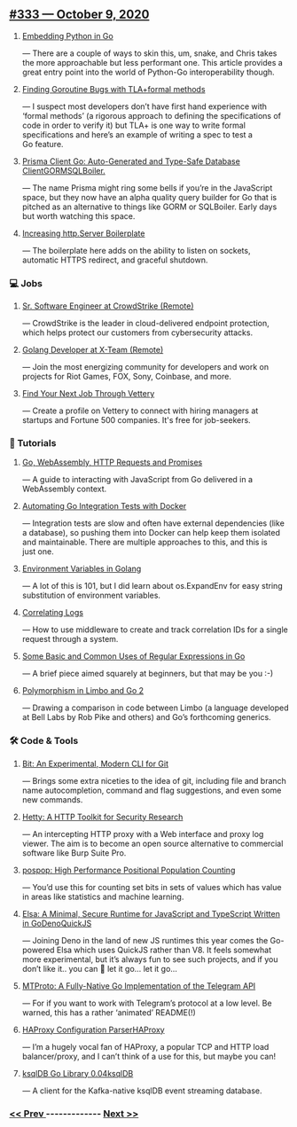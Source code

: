 ## [#333 — October 9, 2020](https://golangweekly.com/issues/333)

1. [Embedding Python in Go](https://golangweekly.com/link/96531/web)

     — There are a couple of ways to skin this, um, snake, and Chris takes the more approachable but less performant one. This article provides a great entry point into the world of Python-Go interoperability though.
1. [Finding Goroutine Bugs with TLA+formal methods](https://golangweekly.com/link/96559/web)

     — I suspect most developers don’t have first hand experience with ‘formal methods’ (a rigorous approach to defining the specifications of code in order to verify it)  but TLA+ is one way to write formal specifications and here’s an example of writing a spec to test a Go feature.
1. [Prisma Client Go: Auto-Generated and Type-Safe Database ClientGORMSQLBoiler.](https://golangweekly.com/link/96534/web)

     — The name Prisma might ring some bells if you’re in the JavaScript space, but they now have an alpha quality query builder for Go that is pitched as an alternative to things like GORM or SQLBoiler. Early days but worth watching this space.
1. [Increasing http.Server Boilerplate](https://golangweekly.com/link/96532/web)

     — The boilerplate here adds on the ability to listen on sockets, automatic HTTPS redirect, and graceful shutdown.
### 💻 Jobs

1. [Sr. Software Engineer at CrowdStrike (Remote)](https://golangweekly.com/link/96538/web)

     — CrowdStrike is the leader in cloud-delivered endpoint protection, which helps protect our customers from cybersecurity attacks.
1. [Golang Developer at X-Team (Remote)](https://golangweekly.com/link/96539/web)

     — Join the most energizing community for developers and work on projects for Riot Games, FOX, Sony, Coinbase, and more.
1. [Find Your Next Job Through Vettery](https://golangweekly.com/link/96540/web)

     — Create a profile on Vettery to connect with hiring managers at startups and Fortune 500 companies. It's free for job-seekers.
### 📘 Tutorials

1. [Go, WebAssembly, HTTP Requests and Promises](https://golangweekly.com/link/96541/web)

     — A guide to interacting with JavaScript from Go delivered in a WebAssembly context.
1. [Automating Go Integration Tests with Docker](https://golangweekly.com/link/96542/web)

     — Integration tests are slow and often have external dependencies (like a database), so pushing them into Docker can help keep them isolated and maintainable. There are multiple approaches to this, and this is just one.
1. [Environment Variables in Golang](https://golangweekly.com/link/96563/web)

     — A lot of this is 101, but I did learn about os.ExpandEnv for easy string substitution of environment variables.
1. [Correlating Logs](https://golangweekly.com/link/96544/web)

     — How to use middleware to create and track correlation IDs for a single request through a system.
1. [Some Basic and Common Uses of Regular Expressions in Go](https://golangweekly.com/link/96545/web)

     — A brief piece aimed squarely at beginners, but that may be you :-)
1. [Polymorphism in Limbo and Go 2](https://golangweekly.com/link/96558/web)

     — Drawing a comparison in code between Limbo (a language developed at Bell Labs by Rob Pike and others) and Go’s forthcoming generics.
### 🛠 Code & Tools

1. [Bit: An Experimental, Modern CLI for Git](https://golangweekly.com/link/96546/web)

     — Brings some extra niceties to the idea of git, including file and branch name autocompletion, command and flag suggestions, and even some new commands.
1. [Hetty: A HTTP Toolkit for Security Research](https://golangweekly.com/link/96547/web)

     — An intercepting HTTP proxy with a Web interface and proxy log viewer. The aim is to become an open source alternative to commercial software like Burp Suite Pro.
1. [pospop: High Performance Positional Population Counting](https://golangweekly.com/link/96548/web)

     — You’d use this for counting set bits in sets of values which has value in areas like statistics and machine learning.
1. [Elsa: A Minimal, Secure Runtime for JavaScript and TypeScript Written in GoDenoQuickJS](https://golangweekly.com/link/96550/web)

     — Joining Deno in the land of new JS runtimes this year comes the Go-powered Elsa which uses QuickJS rather than V8. It feels somewhat more experimental, but it’s always fun to see such projects, and if you don’t like it.. you can 🎵 let it go… let it go…
1. [MTProto: A Fully-Native Go Implementation of the Telegram API](https://golangweekly.com/link/96553/web)

     — For if you want to work with Telegram’s protocol at a low level. Be warned, this has a rather ‘animated’ README(!)
1. [HAProxy Configuration ParserHAProxy](https://golangweekly.com/link/96554/web)

     — I’m a hugely vocal fan of HAProxy, a popular TCP and HTTP load balancer/proxy, and I can’t think of a use for this, but maybe you can!
1. [ksqlDB Go Library 0.04ksqlDB](https://golangweekly.com/link/96556/web)

     — A client for the Kafka-native ksqlDB event streaming database.

### [ << Prev ](golangweekly-332.md) ------------- [ Next >> ](golangweekly-334.md)